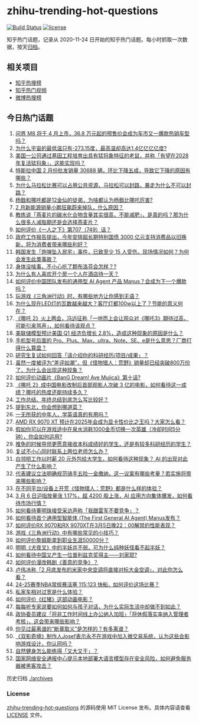 # zhihu-trending-hot-questions

[![Build Status](https://github.com/justjavac/zhihu-trending-hot-questions/workflows/ci/badge.svg?branch=master)](https://github.com/justjavac/zhihu-trending-hot-questions/actions)
[![license](https://img.shields.io/github/license/justjavac/zhihu-trending-hot-questions)](https://github.com/justjavac/zhihu-trending-hot-questions/blob/master/LICENSE)

知乎热门话题，记录从 2020-11-24
日开始的知乎热门话题。每小时抓取一次数据，按天[归档](./archives)。

## 相关项目

- [知乎热搜榜](https://github.com/justjavac/zhihu-trending-top-search)
- [知乎热门视频](https://github.com/justjavac/zhihu-trending-hot-video)
- [微博热搜榜](https://github.com/justjavac/weibo-trending-hot-search)

## 今日热门话题

<!-- BEGIN -->
<!-- 最后更新时间 Fri Mar 07 2025 07:18:41 GMT+0800 (China Standard Time) -->

1. [问界 M8 将于 4 月上市，36.8 万元起的预售价会成为车市又一爆款热销车型吗？](https://www.zhihu.com/question/14113794510)
1. [为什么宇宙的最低温只有-273.15度，最高温却高达1.4亿亿亿亿度?](https://www.zhihu.com/question/14188659719)
1. [美国一公司通过基因工程培育出具有猛犸象特征的老鼠，并称「有望在2028年复活猛犸象」，这能实现吗？](https://www.zhihu.com/question/14147235383)
1. [特斯拉中国 2 月份批发销量 30688 辆，环比下降五成，导致它下降的原因有哪些？](https://www.zhihu.com/question/14063337102)
1. [为什么马拉松比赛可以占用公共资源，马拉松可以封路，暴走为什么不可以封路？](https://www.zhihu.com/question/11517037392)
1. [杨戬和哪吒都是12金仙的徒弟，为啥都认为杨戬比哪吒厉害?](https://www.zhihu.com/question/14180201144)
1. [2 月新能源销量小鹏狂飙蔚来掉队，什么原因？](https://www.zhihu.com/question/13900347360)
1. [教练说「燕麦片的碳水化合物含量其实很高，不能减肥」，是真的吗？那为什么很多人减脂期还是会选择燕麦片？](https://www.zhihu.com/question/12618622472)
1. [如何评价《一人之下》第707（749）话？](https://www.zhihu.com/question/14273325978)
1. [政府工作报告提出，今年安排超长期特别国债 3000 亿元支持消费品以旧换新，将为消费者带来哪些利好？](https://www.zhihu.com/question/14103697802)
1. [韩国发生「炮弹坠入民宅」事件，已致至少 15 人受伤，现场情况如何？为何会发生此类事故？](https://www.zhihu.com/question/14204256962)
1. [身体没啥事，不小心吃了颗布洛芬会怎样？ ​?](https://www.zhihu.com/question/637528678)
1. [为什么有人喜欢开个房一个人在酒店待一天？](https://www.zhihu.com/question/417078756)
1. [如何评价中国团队发布的通用型 AI Agent 产品 Manus？会成为下一个爆款吗？](https://www.zhihu.com/question/14173371100)
1. [玩游戏《三角洲行动》时，有哪些地方让你感到无语？](https://www.zhihu.com/question/636959065)
1. [为什么现在LED灯的瓦数越来越大？客厅灯都100w以上了？节能的意义何在？](https://www.zhihu.com/question/324118651)
1. [《哪吒 2》火上两会，冯远征称「一哄而上会让观众对《哪吒3》期待过高，可能引来骂声」，如何看待该观点？](https://www.zhihu.com/question/14214186052)
1. [美联储模型预计美国 Q1 经济负增长 2.8%，造成这种现象的原因是什么？](https://www.zhihu.com/question/14010345538)
1. [手机型号后面的 Pro、Plus、Max、ultra、Note、SE、e是什么意思？厂商打得什么算盘？](https://www.zhihu.com/question/13639595067)
1. [研究生复试如何回答「请介绍你的科研经历/项目/成果」？](https://www.zhihu.com/question/393169460)
1. [虽然一度被评为“差评如潮”，但《怪物猎人：荒野》销量却已经突破800万份了，为什么会出现这种现象？](https://www.zhihu.com/question/14045708552)
1. [如何评价动画片《BanG Dream! Ave Mujica》第十话?](https://www.zhihu.com/question/14098842989)
1. [《哪吒 2》成中国电影改制后首部观影人次破 3 亿的电影，如何看待这一成绩？哪吒的热度还能持续多久？](https://www.zhihu.com/question/14153950463)
1. [工作总结、年终总结到底怎么写比较好？](https://www.zhihu.com/question/40315465)
1. [提到东北，你会想到哪道菜？](https://www.zhihu.com/question/9376046211)
1. [一无所获的中年人，学英语真的有用吗？](https://www.zhihu.com/question/13088731716)
1. [AMD RX 9070 XT 预计在2025年会成为显卡性价比之王吗？大家怎么看？](https://www.zhihu.com/question/12417127604)
1. [假如你可以在游戏途中在泉水消耗1000金币切换一次英雄（冷却时间5分钟），你会如何运用?](https://www.zhihu.com/question/13897668193)
1. [推免的时候导师更愿意接收本科成绩好的学生，还是有较多科研经历的学生？](https://www.zhihu.com/question/624742616)
1. [复试不小心同时联系上两位老师怎么办？](https://www.zhihu.com/question/13789351096)
1. [白领把工作以时薪 20 元外包给大学生，如何看待这种现象？ AI 的出现对此产生了什么影响？](https://www.zhihu.com/question/14208545757)
1. [代表建议立法明确规范骑手五险一金缴纳，这一议案有哪些考量？若实施将带来哪些影响？](https://www.zhihu.com/question/14194044925)
1. [在不同平台/设备上开荒《怪物猎人：荒野》都是什么样的体验？](https://www.zhihu.com/question/13632887435)
1. [3 月 6 日沪指放量涨 1.17%，超 4200 股上涨，AI 应用方向集体爆发，如何看待市场行情？](https://www.zhihu.com/question/14196245654)
1. [如何看待董明珠接受采访声称「我跟雷军不要竞争」？](https://www.zhihu.com/question/14182039191)
1. [如何看待首个通用型智能体 (The First General AI Agent) Manus发布？](https://www.zhihu.com/question/14214297538)
1. [如何评价RX 9070和RX 9070XT在3月5日晚22：00解禁的性能表现？](https://www.zhihu.com/question/14170561047)
1. [游戏《三角洲行动》中有哪些常见的小技巧？](https://www.zhihu.com/question/662160518)
1. [如何评价詹姆斯拿到职业生涯50000分？](https://www.zhihu.com/question/14007361092)
1. [明明《犬夜叉》中的半妖并不弱，可为什么纯种妖怪看不起半妖？](https://www.zhihu.com/question/527036199)
1. [如何看待中国又产生一位普利兹克奖得主——刘家琨?](https://www.zhihu.com/question/14069063202)
1. [如何评价漫改韩剧《善意的竞争》？](https://www.zhihu.com/question/634283684)
1. [卢伟冰称「2 月底发布的米家中央空调将直接对标大金空调」，对此你怎么看？](https://www.zhihu.com/question/12604938642)
1. [24-25赛季NBA常规赛活塞 115:123 快船，如何评价这场比赛？](https://www.zhihu.com/question/14210948672)
1. [私家车相对过宽是什么体验？](https://www.zhihu.com/question/588507809)
1. [如何评价《红猪》这部动画电影？](https://www.zhihu.com/question/21570185)
1. [每每听专家说要如何如何与孩子对话，为什么实际生活中却做不到如此？](https://www.zhihu.com/question/13398603779)
1. [政协委员建议「将非工作时间线上办公纳入加班」「将休假落实率纳入管理者考核」，这会带来哪些影响？](https://www.zhihu.com/question/14219917056)
1. [你见过最离谱的“断章取义”是怎样的？有多离谱？](https://www.zhihu.com/question/510378376)
1. [《双影奇境》制作人Josef表示永不在游戏中加入微交易系统，认为这些会影响游戏设计，你认同吗？](https://www.zhihu.com/question/14223511591)
1. [自然健身怎么能练得「又大又干」？](https://www.zhihu.com/question/13664551042)
1. [国家网络安全通报中心提示本地部署大语言模型存在安全风险，如何避免服务器被黑客攻击？](https://www.zhihu.com/question/13956992813)

<!-- END -->

历史归档 [./archives](./archives)

### License

[zhihu-trending-hot-questions](https://github.com/justjavac/zhihu-trending-hot-questions)
的源码使用 MIT License 发布。具体内容请查看 [LICENSE](./LICENSE) 文件。
